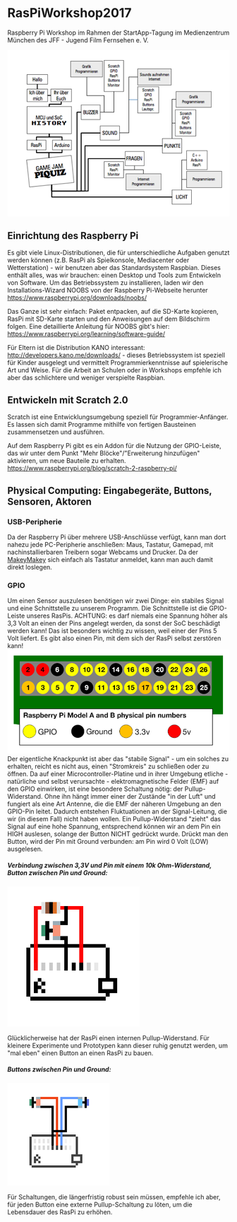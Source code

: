 # RasPiWorkshop2017
Raspberry Pi Workshop im Rahmen der StartApp-Tagung im Medienzentrum München des JFF - Jugend Film Fernsehen e. V.<br>

![Alt text](Slides/Overview.png?raw=true "Overview")

## Einrichtung des Raspberry Pi
Es gibt viele Linux-Distributionen, die für unterschiedliche Aufgaben genutzt werden können (z.B. RasPi als Spielkonsole, Mediacenter oder Wetterstation) - wir benutzen aber das Standardsystem Raspbian. Dieses enthält alles, was wir brauchen: einen Desktop und Tools zum Entwickeln von Software. Um das Betriebssystem zu installieren, laden wir den Installations-Wizard NOOBS von der Raspberry Pi-Webseite herunter https://www.raspberrypi.org/downloads/noobs/

Das Ganze ist sehr einfach: Paket entpacken, auf die SD-Karte kopieren, RasPi mit SD-Karte starten und den Anweisungen auf dem Bildschirm folgen. Eine detaillierte Anleitung für NOOBS gibt's hier: https://www.raspberrypi.org/learning/software-guide/

Für Eltern ist die Distribution KANO interessant: http://developers.kano.me/downloads/ - dieses Betriebssystem ist speziell für Kinder ausgelegt und vermittelt Programmierkenntnisse auf spielerische Art und Weise. Für die Arbeit an Schulen oder in Workshops empfehle ich aber das schlichtere und weniger verspielte Raspbian.


## Entwickeln mit Scratch 2.0
Scratch ist eine Entwicklungsumgebung speziell für Programmier-Anfänger. Es lassen sich damit Programme mithilfe von fertigen Bausteinen zusammensetzen und ausführen.

Auf dem Raspberry Pi gibt es ein Addon für die Nutzung der GPIO-Leiste, das wir unter dem Punkt "Mehr Blöcke"/"Erweiterung hinzufügen" aktivieren, um neue Bauteile zu erhalten.
https://www.raspberrypi.org/blog/scratch-2-raspberry-pi/

## Physical Computing: Eingabegeräte, Buttons, Sensoren, Aktoren

### USB-Peripherie
Da der Raspberry Pi über mehrere USB-Anschlüsse verfügt, kann man dort nahezu jede PC-Peripherie anschließen: Maus, Tastatur, Gamepad, mit nachinstallierbaren Treibern sogar Webcams und Drucker. Da der [MakeyMakey](https://www.makeymakey.com/) sich einfach als Tastatur anmeldet, kann man auch damit direkt loslegen.

### GPIO
Um einen Sensor auszulesen benötigen wir zwei Dinge: ein stabiles Signal und eine Schnittstelle zu unserem Programm. Die Schnittstelle ist die GPIO-Leiste unseres RasPis. ACHTUNG: es darf niemals eine Spannung höher als 3,3 Volt an einen der Pins angelegt werden, da sonst der SoC beschädigt werden kann! Das ist besonders wichtig zu wissen, weil einer der Pins 5 Volt liefert. Es gibt also einen Pin, mit dem sich der RasPi selbst zerstören kann!
![Alt text](Slides/Raspipins.png?raw=true "Raspberry Pi GPIO pins")
Der eigentliche Knackpunkt ist aber das "stabile Signal" - um ein solches zu erhalten, reicht es nicht aus, einen "Stromkreis" zu schließen oder zu öffnen. Da auf einer Microcontroller-Platine und in ihrer Umgebung etliche - natürliche und selbst verursachte - elektromagnetische Felder (EMF) auf den GPIO einwirken, ist eine besondere Schaltung nötig: der Pullup-Widerstand. Ohne ihn hängt immer einer der Zustände "in der Luft" und fungiert als eine Art Antenne, die die EMF der näheren Umgebung an den GPIO-Pin leitet. Dadurch entstehen Fluktuationen an der Signal-Leitung, die wir (in diesem Fall) nicht haben wollen. Ein Pullup-Widerstand "zieht" das Signal auf eine hohe Spannung, entsprechend können wir an dem Pin ein HIGH auslesen, solange der Button NICHT gedrückt wurde. Drückt man den Button, wird der Pin mit Ground verbunden: am Pin wird 0 Volt (LOW) ausgelesen.

##### Verbindung zwischen 3,3V und Pin mit einem 10k Ohm-Widerstand, Button zwischen Pin und Ground:
![Alt text](Slides/Pullup1.png?raw=true "Pullup 1")

Glücklicherweise hat der RasPi einen internen Pullup-Widerstand. Für kleinere Experimente und Prototypen kann dieser ruhig genutzt werden, um "mal eben" einen Button an einen RasPi zu bauen. 

##### Buttons zwischen Pin und Ground:
![Alt text](Slides/Pullup2.png?raw=true "Pullup 2")

Für Schaltungen, die längerfristig robust sein müssen, empfehle ich aber, für jeden Button eine externe Pullup-Schaltung zu löten, um die Lebensdauer des RasPi zu erhöhen. 

